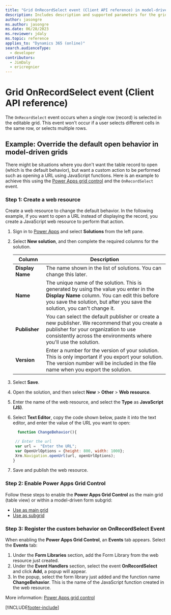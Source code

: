 ```yaml
---
title: "Grid OnRecordSelect event (Client API reference) in model-driven apps| MicrosoftDocs"
description: Includes description and supported parameters for the grid OnRecordSelect event.
author: jasongre
ms.author: jasongre
ms.date: 06/28/2023
ms.reviewer: jdaly
ms.topic: reference
applies_to: "Dynamics 365 (online)"
search.audienceType: 
  - developer
contributors:
  - JimDaly
  - ericregnier
---
```

# Grid OnRecordSelect event (Client API reference)

The `OnRecordSelect` event occurs when a single row (record) is selected in the editable grid. This event won't occur if a user selects different cells in the same row, or selects multiple rows.

## Example: Override the default open behavior in model-driven grids

There might be situations where you don't want the table record to open (which is the default behavior), but want a custom action to be performed such as opening a URL using JavaScript functions. Here is an example to achieve this using the [Power Apps grid control](../../../../../maker/model-driven-apps/the-power-apps-grid-control.md) and the `OnRecordSelect` event.

### Step 1: Create a web resource

Create a web resource to change the default behavior. In the following example, if you want to open a URL instead of displaying the record, you create a JavaScript web resource to perform that action.

1. Sign in to [Power Apps](https://make.powerapps.com) and select **Solutions** from the left pane.
1. Select **New solution**, and then complete the required columns for the solution.

    |Column|Description|  
    |-----------|-----------------|  
    |**Display Name**|The name shown in the list of solutions. You can change this later.|
    |**Name**|The unique name of the solution. This is generated by using the value you enter in the **Display Name** column. You can edit this before you save the solution, but after you save the solution, you can't change it.|
    |**Publisher**|You can select the default publisher or create a new publisher. We recommend that you create a publisher for your organization to use consistently across the environments where you'll use the solution.|
    |**Version**|Enter a number for the version of your solution. This is only important if you export your solution. The version number will be included in the file name when you export the solution.|
1. Select **Save**.  
1. Open the solution, and then select **New** > **Other** > **Web resource**.
1. Enter the name of the web resource,  and select the **Type** as **JavaScript (JS)**.
1. Select **Text Editor**, copy the code shown below, paste it into the text editor, and enter the value of the URL you want to open:

   ```JavaScript
     function ChangeBehavior(){

    // Enter the url
    var url =  "Enter the URL";
    var OpenUrlOptions = {height: 800, width: 1000};
    Xrm.Navigation.openUrl(url, openUrlOptions);
   }
   ```

1. Save and publish the web resource.

### Step 2: Enable Power Apps Grid Control

Follow these steps to enable the **Power Apps Grid Control** as the main grid (table view) or within a model-driven form subgrid:

- [Use as main grid](../../../../../maker/model-driven-apps/the-power-apps-grid-control.md#add-the-power-apps-grid-control-to-views-for-an-entity)
- [Use as subgrid](../../../../../maker/model-driven-apps/the-power-apps-grid-control.md#add-the-power-apps-grid-control-to-a-subgrid)

### Step 3: Register the custom behavior on OnRecordSelect Event

When enabling the **Power Apps Grid Control**, an **Events** tab appears. Select the **Events** tab:

1. Under the **Form Libraries** section, add the Form Library from the web resource just created.
1. Under the **Event Handlers** section, select the event **OnRecordSelect** and click **Add**, a popup will appear.
1. In the popup, select the form library just added and the function name **ChangeBehavior**. This is the name of the JavaScript function created in the web resource.


More information: [Power Apps grid control](../../../../../maker/model-driven-apps/the-power-apps-grid-control.md)



[!INCLUDE[footer-include](../../../../../includes/footer-banner.md)]
